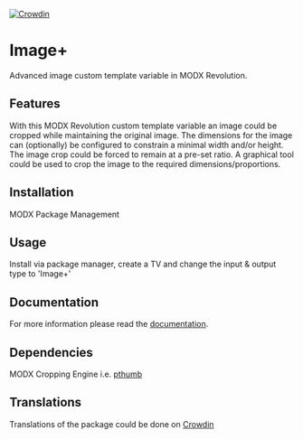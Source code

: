 [![Crowdin](https://d322cqt584bo4o.cloudfront.net/imageplus/localized.svg)](https://crowdin.com/project/imageplus)

# Image+

Advanced image custom template variable in MODX Revolution.

## Features

With this MODX Revolution custom template variable an image could be cropped
while maintaining the original image. The dimensions for the image can
(optionally) be configured to constrain a minimal width and/or height. The image
crop could be forced to remain at a pre-set ratio. A graphical tool could be
used to crop the image to the required dimensions/proportions.

## Installation

MODX Package Management

## Usage

Install via package manager, create a TV and change the input & output type to 'Image+'

## Documentation

For more information please read the [documentation](http://jako.github.io/ImagePlus/).

## Dependencies

MODX Cropping Engine i.e. [pthumb](http://modx.com/extras/package/pthumb)

## Translations

Translations of the package could be done on [Crowdin](https://crowdin.com/project/imageplus)
